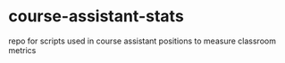 # course-assistant-stats
repo for scripts used in course assistant positions to measure classroom metrics
